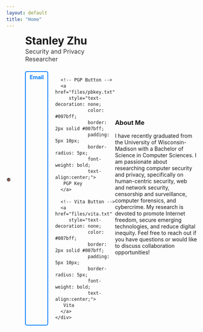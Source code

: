 ```yaml
---
layout: default
title: "Home"
---
```

<head>
  <link rel="icon" type="image/x-icon" href="favicon.ico">
</head>

<div style="display: flex; align-items: center; margin-bottom: 10px;">
  <div style="flex: 1 1 150px; text-align: center;">
    <img src="files/bs_thumbnail.png" alt="My Photo" style="max-width: 85%; height: auto; border-radius: 50%; border: 2px solid #ccc;"> 
  </div>


  <!-- Text and Title on the right -->
  <div style="flex: 2 1 200px; padding-left: 40px; max-width: 100%;"> <!-- Reduced padding-left -->
    <h1 style="margin: 0; font-size: 28px;">Stanley Zhu</h1> <!-- Adjusted font size -->
    <p style="font-size: 16px; color: #333; margin-top: 1px; margin-bottom: 5px;">Security and Privacy Researcher</p> 
    <div style="display: flex; gap: 18px; margin-top: 22px;"> <!-- Reduced gap and margin-top -->
      <!-- Email Button -->
      <a href="mailto:xzhu3deletethis84@wisc.beforesendingedu" 
         style="text-decoration: none; 
                color: #007bff; 
                border: 2px solid #007bff; 
                padding: 5px 10px; 
                border-radius: 5px; 
                font-weight: bold;
                text-align:center;">
       Email
      </a>

      <!-- PGP Button -->
      <a href="files/pbkey.txt" 
         style="text-decoration: none; 
                color: #007bff; 
                border: 2px solid #007bff; 
                padding: 5px 10px; 
                border-radius: 5px; 
                font-weight: bold;
                text-align:center;">
       PGP Key
      </a>

      <!-- Vita Button -->
      <a href="files/vita.txt" 
         style="text-decoration: none; 
                color: #007bff; 
                border: 2px solid #007bff; 
                padding: 5px 10px; 
                border-radius: 5px; 
                font-weight: bold;
                text-align:center;">
       Vita
      </a>
    </div>
  </div>
</div>

<div style="margin-top: 30px;">
  <h3>About Me</h3>
  <p>
    I have recently graduated from the University of Wisconsin-Madison with a Bachelor of Science in Computer Sciences. I am passionate about researching computer security and privacy, specifically on human-centric security, web and network security, censorship and surveillance, computer forensics, and cybercrime. My research is devoted to promote Internet freedom, secure emerging technologies, and reduce digital inequity. Feel free to reach out if you have questions or would like to discuss collaboration opportunities!
  </p>

</div>
